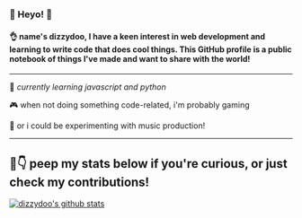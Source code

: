 ### 👋 Heyo! 👋

#### 👌 name's dizzydoo, I have a keen interest in web development and learning to write code that does cool things. This GitHub profile is a public notebook of things I've made and want to share with the world!
----
📒 *currently learning javascript and python*

🎮 when not doing something code-related, i'm probably gaming

🎹 or i could be experimenting with music production! 

----


## 👀👇 peep my stats below if you're curious, or just check my contributions!

[![dizzydoo's github stats](https://github-readme-stats.vercel.app/api?username=dizzydoo&theme=tokyonight&count_private=true)](https://github.com/anuraghazra/github-readme-stats)

<!--
**dizzydoo/dizzydoo** is a ✨ _special_ ✨ repository because its `README.md` (this file) appears on your GitHub profile.

Here are some ideas to get you started:

- 🔭 I’m currently working on ...
- 🌱 I’m currently learning ...
- 👯 I’m looking to collaborate on ...
- 🤔 I’m looking for help with ...
- 💬 Ask me about ...
- 📫 How to reach me: ...
- 😄 Pronouns: ...
- ⚡ Fun fact: ...
-->
